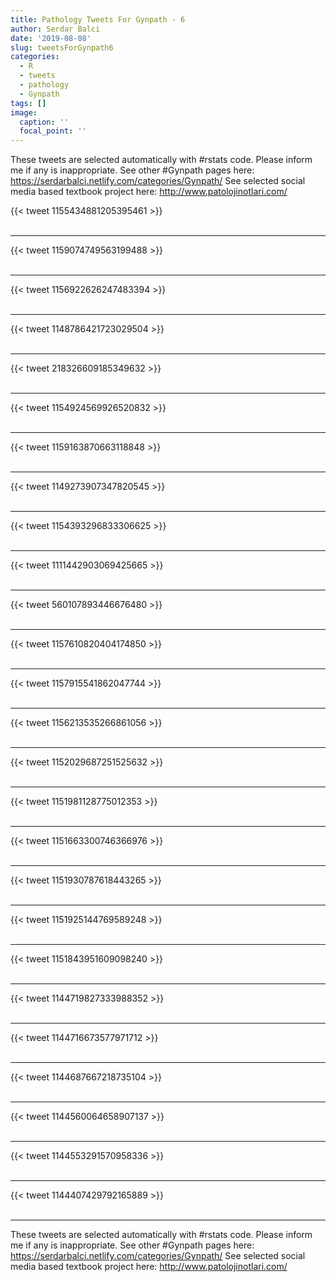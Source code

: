 ```yaml
---
title: Pathology Tweets For Gynpath - 6
author: Serdar Balci
date: '2019-08-08'
slug: tweetsForGynpath6
categories:
  - R
  - tweets
  - pathology
  - Gynpath
tags: []
image:
  caption: ''
  focal_point: ''
---
```



These tweets are selected automatically with #rstats code. Please inform me if any is inappropriate.
See other #Gynpath pages here: https://serdarbalci.netlify.com/categories/Gynpath/ 
See selected social media based textbook project here: http://www.patolojinotlari.com/

{{< tweet 1155434881205395461 >}}
<br>
<br>
<hr>
{{< tweet 1159074749563199488 >}}
<br>
<br>
<hr>
{{< tweet 1156922626247483394 >}}
<br>
<br>
<hr>
{{< tweet 1148786421723029504 >}}
<br>
<br>
<hr>
{{< tweet 218326609185349632 >}}
<br>
<br>
<hr>
{{< tweet 1154924569926520832 >}}
<br>
<br>
<hr>
{{< tweet 1159163870663118848 >}}
<br>
<br>
<hr>
{{< tweet 1149273907347820545 >}}
<br>
<br>
<hr>
{{< tweet 1154393296833306625 >}}
<br>
<br>
<hr>
{{< tweet 1111442903069425665 >}}
<br>
<br>
<hr>
{{< tweet 560107893446676480 >}}
<br>
<br>
<hr>
{{< tweet 1157610820404174850 >}}
<br>
<br>
<hr>
{{< tweet 1157915541862047744 >}}
<br>
<br>
<hr>
{{< tweet 1156213535266861056 >}}
<br>
<br>
<hr>
{{< tweet 1152029687251525632 >}}
<br>
<br>
<hr>
{{< tweet 1151981128775012353 >}}
<br>
<br>
<hr>
{{< tweet 1151663300746366976 >}}
<br>
<br>
<hr>
{{< tweet 1151930787618443265 >}}
<br>
<br>
<hr>
{{< tweet 1151925144769589248 >}}
<br>
<br>
<hr>
{{< tweet 1151843951609098240 >}}
<br>
<br>
<hr>
{{< tweet 1144719827333988352 >}}
<br>
<br>
<hr>
{{< tweet 1144716673577971712 >}}
<br>
<br>
<hr>
{{< tweet 1144687667218735104 >}}
<br>
<br>
<hr>
{{< tweet 1144560064658907137 >}}
<br>
<br>
<hr>
{{< tweet 1144553291570958336 >}}
<br>
<br>
<hr>
{{< tweet 1144407429792165889 >}}
<br>
<br>
<hr>


These tweets are selected automatically with #rstats code. Please inform me if any is inappropriate.
See other #Gynpath pages here: https://serdarbalci.netlify.com/categories/Gynpath/ 
See selected social media based textbook project here: http://www.patolojinotlari.com/
